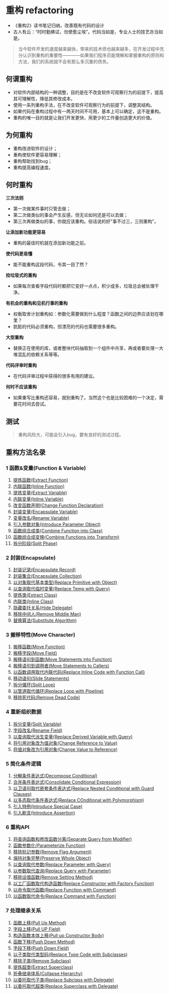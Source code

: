 # 重构 refactoring 

- 《重构2》读书笔记归纳，改善既有代码的设计
- 古人有云：“时时勤拂试，勿使惹尘埃”。代码当如是，专业人士的技艺亦当如是。

> 当今软件开发的速度越来越快，带来的技术债也越来越多，在开发过程中充分认识到重构的重要性————如果我们程序员能理解和掌握重构的原则和方法，我们的系统就不会有那么多沉重的债务。

## 何谓重构

- 对软件内部结构的一种调整，目的是在不改变软件可观察行为的前提下，提高其可理解性，降低其修改成本。
- 使用一系列重构手法，在不改变软件可观察行为的前提下，调整其结构。
- 如果代码在重构过程中有一两天时间不可用，基本上可以确定，这不是重构。
- 重构的唯一目的就是让我们开发更快，用更少的工作量创造更大的价值。

## 为何重构

- 重构改进软件的设计；
- 重构使软件更容易理解；
- 重构帮助找到bug；
- 重构提高编程速度。

## 何时重构

**三次法则**

- 第一次做某件事时只管去做；
- 第二次做类似的事会产生反感，但无论如何还是可以去做；
- 第三次再做类似的事，你就应该重构。俗话说的好"事不过三，三则重构"。

**让添加新功能更容易**

- 重构的最佳时机就在添加新功能之前。

**使代码更易懂**

- 能不能重构这段代码，令其一目了然？

**捡垃圾式的重构**

- 如果每次查看字段代码时都把它变好一点点，积少成多，垃圾总会被处理干净。

**有机会的重构和见机行事的重构**

- 权衡取舍计划重构如：参数化需要做到什么程度？函数之间的边界应该划在哪里？
- 肮脏的代码必须重构，但漂亮的代码也需要很多重构。

**大型重构**

- 替换正在使用的库，或者整块代码抽取到一个组件中共享，再或者要处理一大堆混乱的依赖关系等等。

**代码评审时重构**

- 在代码评审过程中获得的很多有用的建议。

**何时不应该重构**
- 如果重写比重构还容易，就别重构了。当然这个也是比较困难的一个决定，需要花时间去尝试。
## 测试

> 重构风险大，可能会引入bug，要有良好的测试过程。

## 重构方法名录

### 1 函数&变量(Function & Variable)

1. [提炼函数(Extract Function)](refactoring/first/extract-function)
2. [内联函数(Inline Function)](refactoring/first/inline-functions)
3. [提炼变量(Extract Variable)](refactoring/first/extract-variable)
4. [内联变量(Inline Variable)](refactoring/first/inline-variable)
5. [改变函数声明(Change Function Declaration)](refactoring/first/change-func-delcare)
6. [封装变量(Encapsulate Variable)](refactoring/first/encapsulate-variable)
7. [变量改名(Rename Variable)](refactoring/first/rename-variable)
8. [引入参数对象(Introduce Parameter Object)](refactoring/first/introduce-params-obj)
9. [函数组合成类(Combine Function into Class)](refactoring/first/combine-func-class)
10. [函数组合成变换(Combine Functions into Transform)](refactoring/first/combine-func-into-transform)
11. [拆分阶段(Split Phase)](refactoring/first/split-phase)

### 2 封装(Encapsulate)

1. [封装记录(Encapsulate Record)](refactoring/encapsulate/encapsulate-record)
2. [封装集合(Encapsulate Collection)](refactoring/encapsulate/encapsulate-collection)
3. [以对象取代基本类型(Replace Primitive with Object)](refactoring/encapsulate/replace-obj-base-type)
4. [以查询取代临时变量(Replace Temp with Query)](refactoring/encapsulate/replace-temp-query)
5. [提炼类(Extract Class)](refactoring/encapsulate/extract-class)
6. [内联类(Inline Class)](refactoring/encapsulate/inline-class)
7. [隐藏委托关系(Hide Delegate)](refactoring/encapsulate/hide-delegate)
8. [移除中间人(Remove Middle Man)](refactoring/encapsulate/remove-middle-man)
9. [替换算法(Substitute Algorithm)](refactoring/encapsulate/substitute-aligorithm)

### 3 搬移特性(Move Character)

1. [搬移函数(Move Function)](refactoring/move/move-function)
2. [搬移字段(Move Field)](refactoring/move/move-field)
3. [搬移语句到函数(Move Statements into Function)](refactoring/move/move-statement-func)
4. [搬移语句到调用者(Move Statements to Callers)](refactoring/move/move-statements-callers)
5. [以函数调用取代内联代码(Replace Inline Code with Function Call)](refactoring/move/func-replace-inline-code)
6. [移动语句(Slide Statements)](refactoring/move/slide-statements)
7. [拆分循环(Split Loop)](refactoring/move/split-loop)
8. [以管道取代循环(Replace Loop with Pipeline)](refactoring/move/replace-loop-for)
9. [移除死代码(Remove Dead Code)](refactoring/move/remove-dead-code)

### 4 重新组织数据

1. [拆分变量(Split Variable)](refactoring/reorganizing-data/split-variable)
2. [字段改名(Rename Field)](refactoring/reorganizing-data/)
3. [以查询取代派生变量(Replace Derived Variable with Query)](refactoring/reorganizing-data/replace-variable-query)
4. [将引用对象改为值对象(Change Reference to Value)](refactoring/reorganizing-data/change-ref-value)
5. [将值对象改为引用对象(Change Value to Reference)](refactoring/reorganizing-data/change-value-ref)

### 5 简化条件逻辑

1. [分解条件表达式(Decompose Conditional)](refactoring/conditional/decompose)
2. [合并条件表达式(Consolidate Conditional Expression)](refactoring/conditional/consolidate)
3. [以卫语句取代嵌套条件表达式(Replace Nested Conditional with Guard Clauses)](refactoring/conditional/guard-clauses)
4. [以多态取代条件表达式(Replace COnditional with Polymorphism)](refactoring/conditional/polymorphism)
5. [引入特例(Introduce Special Case)](refactoring/conditional/introduce-spec-case)
6. [引入断言(Introduce Assertion)](refactoring/conditional/introduce-spec-case)

### 6 重构API

1. [将查询函数和修改函数分离(Separate Query from Modifier)](refactoring/api/separate-query-modify)
2. [函数参数化(Parameterize Function)](refactoring/api/param-function)
3. [移除标记参数(Remove Flag Argument)](refactoring/api/remove-flag-arg)
4. [保持对象完整(Preserve Whole Object)](refactoring/api/preserve-obj)
5. [以查询取代参数(Replace Parameter with Query)](refactoring/api/replace-query-param)
6. [以参数取代查询(Replace Query with Parameter)](refactoring/api/replace-param-query)
7. [移除设值函数(Remove Setting Method)](refactoring/api/remove-set-method)
8. [以工厂函数取代构造函数(Replace Constructor with Factory Function)](refactoring/api/replace-factory-func)
9. [以命令取代函数(Replace Function with Command)](refactoring/api/replace-command-func)
10. [以函数取代命令(Replace Command with Function)](refactoring/api/replace-func-command)

### 7 处理继承关系

1. [函数上移(Pull Up Method)](refactoring/extends/pull-up-method)
2. [字段上移(Pull UP Field)](refactoring/extends/pull-up-field)
3. [构造函数本体上移(Pull up Constructor Body)](refactoring/extends/pull-up-constructor)
4. [函数下移(Push Down Method)](refactoring/extends/push-down-method)
5. [字段下移(Push Down Field)](refactoring/extends/push-down-field)
6. [以子类取代类型码(Replace Type Code with Subclasses)](refactoring/extends/replace-subclass-tc)
7. [移除子类(Remove Subclass)](refactoring/extends/remove-subcalss)
8. [提炼超类(Extract Superclass)](refactoring/extends/extract-superclass)
9. [折叠继承体系(Collapse Hierarchy)](refactoring/extends/collapse-hierarchy)
10. [以委托取代子类(Replace Subclass with Delegate)](refactoring/extends/replace-subclass-delegate)
11. [以委托取代超类(Replace Superclass with Delegate)](refactoring/extends/replace-superclass-delegate)
